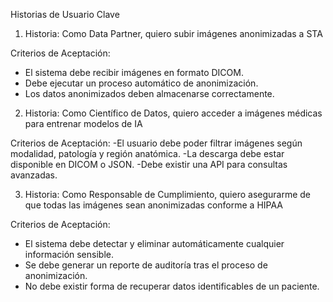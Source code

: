  Historias de Usuario Clave

1. Historia: Como Data Partner, quiero subir imágenes anonimizadas a STA

Criterios de Aceptación:
  - El sistema debe recibir imágenes en formato DICOM.
  - Debe ejecutar un proceso automático de anonimización.
  - Los datos anonimizados deben almacenarse correctamente.

2.  Historia: Como Científico de Datos, quiero acceder a imágenes médicas para entrenar modelos de IA

Criterios de Aceptación:
   -El usuario debe poder filtrar imágenes según modalidad, patología y región anatómica.
   -La descarga debe estar disponible en DICOM o JSON.
   -Debe existir una API para consultas avanzadas.

3. Historia: Como Responsable de Cumplimiento, quiero asegurarme de que todas las imágenes sean anonimizadas conforme a HIPAA

Criterios de Aceptación:
 - El sistema debe detectar y eliminar automáticamente cualquier información sensible.
 - Se debe generar un reporte de auditoría tras el proceso de anonimización.
 - No debe existir forma de recuperar datos identificables de un paciente.
